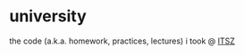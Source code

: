 # university
the code (a.k.a. homework, practices, lectures) i took @ <a href="http://itszapopan.edu.mx">ITSZ</a>
